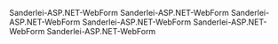
Sanderlei-ASP.NET-WebForm
Sanderlei-ASP.NET-WebForm
Sanderlei-ASP.NET-WebForm
Sanderlei-ASP.NET-WebForm
Sanderlei-ASP.NET-WebForm
Sanderlei-ASP.NET-WebForm
